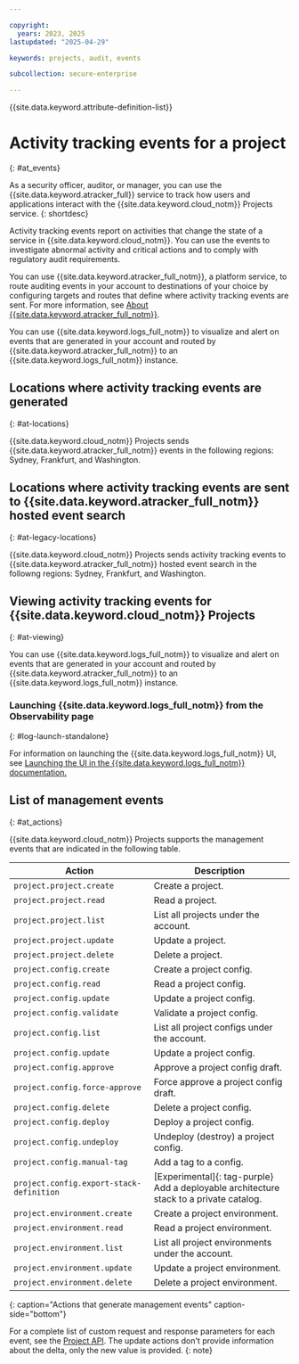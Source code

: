 ```yaml
---

copyright:
  years: 2023, 2025
lastupdated: "2025-04-29"

keywords: projects, audit, events

subcollection: secure-enterprise

---
```


{{site.data.keyword.attribute-definition-list}}

# Activity tracking events for a project
{: #at_events}

As a security officer, auditor, or manager, you can use the {{site.data.keyword.atracker_full}} service to track how users and applications interact with the {{site.data.keyword.cloud_notm}} Projects service.
{: shortdesc}

Activity tracking events report on activities that change the state of a service in {{site.data.keyword.cloud_notm}}. You can use the events to investigate abnormal activity and critical actions and to comply with regulatory audit requirements.

You can use {{site.data.keyword.atracker_full_notm}}, a platform service, to route auditing events in your account to destinations of your choice by configuring targets and routes that define where activity tracking events are sent. For more information, see [About {{site.data.keyword.atracker_full_notm}}](/docs/atracker?topic=atracker-about).

You can use {{site.data.keyword.logs_full_notm}} to visualize and alert on events that are generated in your account and routed by {{site.data.keyword.atracker_full_notm}} to an {{site.data.keyword.logs_full_notm}} instance.

## Locations where activity tracking events are generated
{: #at-locations}

{{site.data.keyword.cloud_notm}} Projects sends {{site.data.keyword.atracker_full_notm}} events in the following regions: Sydney, Frankfurt, and Washington. 

## Locations where activity tracking events are sent to {{site.data.keyword.atracker_full_notm}} hosted event search
{: #at-legacy-locations}



{{site.data.keyword.cloud_notm}} Projects sends activity tracking events to {{site.data.keyword.atracker_full_notm}} hosted event search in the followng regions: Sydney, Frankfurt, and Washington. 



## Viewing activity tracking events for {{site.data.keyword.cloud_notm}} Projects
{: #at-viewing}

You can use {{site.data.keyword.logs_full_notm}} to visualize and alert on events that are generated in your account and routed by {{site.data.keyword.atracker_full_notm}} to an {{site.data.keyword.logs_full_notm}} instance.

### Launching {{site.data.keyword.logs_full_notm}} from the Observability page
{: #log-launch-standalone}

For information on launching the {{site.data.keyword.logs_full_notm}} UI, see [Launching the UI in the {{site.data.keyword.logs_full_notm}} documentation.](/docs/cloud-logs?topic=cloud-logs-instance-launch)

## List of management events
{: #at_actions}

{{site.data.keyword.cloud_notm}} Projects supports the management events that are indicated in the following table. 

| Action             | Description      |
|--------------------|------------------|
| `project.project.create` | Create a project.     |
| `project.project.read` | Read a project.     |
| `project.project.list` | List all projects under the account.     |
| `project.project.update` | Update a project.     |
| `project.project.delete` | Delete a project.     |
| `project.config.create` | Create a project config.     |
| `project.config.read` | Read a project config.     |
| `project.config.update` | Update a project config.     |
| `project.config.validate` | Validate a project config.     |
| `project.config.list` | List all project configs under the account.     |
| `project.config.update` | Update a project config.     |
| `project.config.approve` | Approve a project config draft.     |
| `project.config.force-approve` | Force approve a project config draft.     |
| `project.config.delete` | Delete a project config.     |
| `project.config.deploy` | Deploy a project config.     |
| `project.config.undeploy` | Undeploy (destroy) a project config.     |
| `project.config.manual-tag` | Add a tag to a config.     |
| `project.config.export-stack-definition` | [Experimental]{: tag-purple} Add a deployable architecture stack to a private catalog.     |
| `project.environment.create` | Create a project environment.     |
| `project.environment.read` | Read a project environment.     |
| `project.environment.list` | List all project environments under the account.     |
| `project.environment.update` | Update a project environment.     |
| `project.environment.delete` | Delete a project environment.     |
{: caption="Actions that generate management events" caption-side="bottom"}

For a complete list of custom request and response parameters for each event, see the [Project API](https://{DomainName}/apidocs/projects). The update actions don't provide information about the delta, only the new value is provided.
{: note}

